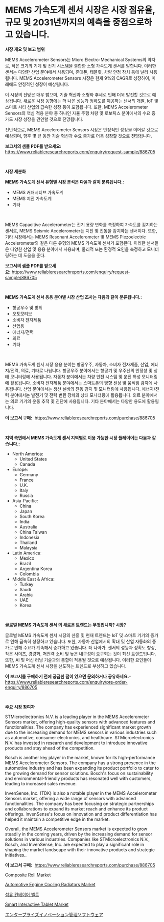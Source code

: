 <p><h1>MEMS 가속도계 센서 시장은 시장 점유율, 규모 및 2031년까지의 예측을 중점으로하고 있습니다.</h1></p><p><strong>시장 개요 및 보고 범위</strong></p>
<p><p>MEMS Accelerometer Sensors는 Micro Electro-Mechanical Systems의 약자로, 작은 크기의 기계 및 전기 시스템을 결합한 소형 가속도계 센서를 말합니다. 이러한 센서는 다양한 산업 분야에서 사용되며, 휴대폰, 태블릿, 차량 안정 장치 등에 널리 사용됩니다. MEMS Accelerometer Sensors 시장은 현재 9%의 CAGR로 성장하여, 미래에도 안정적인 성장이 예상됩니다.</p><p>이 시장의 전망은 매우 밝으며, 기술 혁신과 소형화 추세로 인해 더욱 발전할 것으로 예상됩니다. 새로운 시장 동향에는 더 나은 성능과 정확도를 제공하는 센서의 개발, IoT 및 스마트 시티 산업의 급속한 성장 등이 포함됩니다. 또한, MEMS Accelerometer Sensors의 핵심 적용 분야 중 하나인 자율 주행 차량 및 로보틱스 분야에서의 수요 증가도 시장 성장을 견인할 것으로 전망됩니다.</p><p>전반적으로, MEMS Accelerometer Sensors 시장은 안정적인 성장을 이어갈 것으로 예상되며, 향후 몇 년 동안 기술 혁신과 수요 증가로 더욱 성장할 것으로 전망됩니다.</p></p>
<p><strong>보고서의 샘플 PDF를 받으세요:</strong> <a href="https://www.reliableresearchreports.com/enquiry/request-sample/886705">https://www.reliableresearchreports.com/enquiry/request-sample/886705</a></p>
<p>&nbsp;</p>
<p><strong>시장 세분화</strong></p>
<p><strong>MEMS 가속도계 센서 유형별 시장 분석은 다음과 같이 분류됩니다.:</strong></p>
<p><ul><li>MEMS 커패시티브 가속도계</li><li>MEMS 지진 가속도계</li><li>기타</li></ul></p>
<p>&nbsp;</p>
<p><p>MEMS Capacitive Accelerometer는 전기 용량 변화를 측정하여 가속도를 감지하는 센서로, MEMS Seismic Accelerometer는 지진 및 진동을 감지하는 센서이다. 또한, 기타 시장에서는 MEMS Resonant Accelerometer 및 MEMS Piezoelectric Accelerometer와 같은 다른 유형의 MEMS 가속도계 센서가 포함된다. 이러한 센서들은 다양한 산업 및 응용 분야에서 사용되며, 물리적 또는 환경적 요인을 측정하고 모니터링하는 데 도움을 준다.</p></p>
<p><strong>보고서의 샘플 PDF를 받으세요:</strong>&nbsp;<a href="https://www.reliableresearchreports.com/enquiry/request-sample/886705">https://www.reliableresearchreports.com/enquiry/request-sample/886705</a></p>
<p>&nbsp;</p>
<p><strong> MEMS 가속도계 센서 응용 분야별 시장 산업 조사는 다음과 같이 분류됩니다.:</strong></p>
<p><ul><li>항공우주 및 방위</li><li>오토모티브</li><li>소비자 전자제품</li><li>산업용</li><li>에너지/전력</li><li>의료</li><li>기타</li></ul></p>
<p>&nbsp;</p>
<p><p>MEMS 가속도계 센서 시장 응용 분야는 항공우주, 자동차, 소비자 전자제품, 산업, 에너지/전력, 의료, 기타로 나뉩니다. 항공우주 분야에서는 항공기 및 우주선의 안정성 및 상태 모니터링에 사용됩니다. 자동차 분야에서는 차량 안전 시스템 및 운전 특성 모니터링에 활용됩니다. 소비자 전자제품 분야에서는 스마트폰의 방향 센싱 및 움직임 감지에 사용됩니다. 산업 분야에서는 생산 설비의 진동 감지 및 모니터링에 사용됩니다. 에너지/전력 분야에서는 발전기 및 전력 변환 장치의 상태 모니터링에 활용됩니다. 의료 분야에서는 의료 기기의 운동 추적 및 진단에 사용됩니다. 기타 분야에서는 다양한 용도에 활용됩니다.</p></p>
<p><strong>이 보고서 구매:</strong>&nbsp; <a href="https://www.reliableresearchreports.com/purchase/886705">https://www.reliableresearchreports.com/purchase/886705</a></p>
<p>&nbsp;</p>
<p><strong>지역 측면에서 MEMS 가속도계 센서 지역별로 이용 가능한 시장 플레이어는 다음과 같습니다.:</strong></p>
<p><ul>
    <li>
        North America:
        <ul>
            <li>United States</li>
            <li>Canada</li>
        </ul>
    </li>
    <li>
        Europe:
        <ul>
            <li>Germany</li>
            <li>France</li>
            <li>U.K.</li>
            <li>Italy</li>
            <li>Russia</li>
        </ul>
    </li>
    <li>
        Asia-Pacific:
        <ul>
            <li>China</li>
            <li>Japan</li>
            <li>South Korea</li>
            <li>India</li>
            <li>Australia</li>
            <li>China Taiwan</li>
            <li>Indonesia</li>
            <li>Thailand</li>
            <li>Malaysia</li>
        </ul>
    </li>
    <li>
        Latin America:
        <ul>
            <li>Mexico</li>
            <li>Brazil</li>
            <li>Argentina Korea</li>
            <li>Colombia</li>
        </ul>
    </li>
    <li>
        Middle East & Africa:
        <ul>
            <li>Turkey</li>
            <li>Saudi</li>
            <li>Arabia</li>
            <li>UAE</li>
            <li>Korea</li>
        </ul>
    </li>
    </ul></p>
<p>&nbsp;</p>
<p><strong>글로벌 MEMS 가속도계 센서 의 새로운 트렌드는 무엇입니까? 시장?</strong></p>
<p><p>글로벌 MEMS 가속도계 센서 시장의 신흥 및 현재 트렌드는 IoT 및 스마트 기기의 증가로 인해 급속히 성장하고 있습니다. 또한, 자동차 산업에서의 확대 및 산업 자동화의 증가로 인해 수요가 계속해서 증가하고 있습니다. 더 나아가, 센서의 성능과 정확도 향상, 작은 사이즈, 경량화, 저전력 소비 및 높은 내구성이 요구되는 것이 최신 트렌드입니다. 또한, AI 및 머신 러닝 기술과의 통합이 적용될 것으로 예상됩니다. 이러한 요인들이 MEMS 가속도계 센서 시장을 선도하는 트렌드로 부상하고 있습니다.</p></p>
<p><strong>이 보고서를 구매하기 전에 궁금한 점이 있으면 문의하거나 공유하세요.</strong>- <a href="https://www.reliableresearchreports.com/enquiry/pre-order-enquiry/886705">https://www.reliableresearchreports.com/enquiry/pre-order-enquiry/886705</a></p>
<p>&nbsp;</p>
<p><strong>주요 시장 참여자</strong></p>
<p><p>STMicroelectronics N.V. is a leading player in the MEMS Accelerometer Sensors market, offering high-quality sensors with advanced features and functionalities. The company has experienced significant market growth due to the increasing demand for MEMS sensors in various industries such as automotive, consumer electronics, and healthcare. STMicroelectronics N.V. has invested in research and development to introduce innovative products and stay ahead of the competition.</p><p>Bosch is another key player in the market, known for its high-performance MEMS Accelerometer Sensors. The company has a strong presence in the automotive industry and has been expanding its product portfolio to cater to the growing demand for sensor solutions. Bosch's focus on sustainability and environmental-friendly products has resonated well with customers, leading to increased sales revenue.</p><p>InvenSense, Inc. (TDK) is also a notable player in the MEMS Accelerometer Sensors market, offering a wide range of sensors with advanced functionalities. The company has been focusing on strategic partnerships and collaborations to expand its market reach and enhance its product offerings. InvenSense's focus on innovation and product differentiation has helped it maintain a competitive edge in the market.</p><p>Overall, the MEMS Accelerometer Sensors market is expected to grow steadily in the coming years, driven by the increasing demand for sensor solutions in various industries. Companies like STMicroelectronics N.V., Bosch, and InvenSense, Inc. are expected to play a significant role in shaping the market landscape with their innovative products and strategic initiatives..</p></p>
<p><strong>이 보고서 구매:</strong>&nbsp;&nbsp;<a href="https://www.reliableresearchreports.com/purchase/886705">https://www.reliableresearchreports.com/purchase/886705</a></p>
<p><p><a href="https://view.publitas.com/reportprime-1/global-composite-roll-market-size-and-market-trends-insights-and-projections-from-2024-to-2031/">Composite Roll Market</a></p><p><a href="https://issuu.com/reportprime-2/docs/automotive-engine-cooling-radiators-market-size-20">Automotive Engine Cooling Radiators Market</a></p><p><a href="https://github.com/hxzi07639916/Market-Research-Report-List-1/blob/main/118285716083.md">섬유 컨베이어 벨트</a></p><p><a href="https://www.linkedin.com/pulse/smart-interactive-tablet-market-offers-provide-insightful-n3jce?trackingId=ddOI13y%2BNi3S19J3LhAw%2BA%3D%3D">Smart Interactive Tablet Market</a></p><p><a href="https://github.com/ihabdkwlxs948/Market-Research-Report-List-1/blob/main/683939017423.md">エンタープライズイノベーション管理ソフトウェア</a></p></p>
